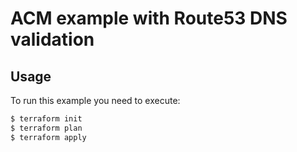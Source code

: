 # ACM example with Route53 DNS validation

## Usage
To run this example you need to execute:
```bash
$ terraform init
$ terraform plan
$ terraform apply
```
